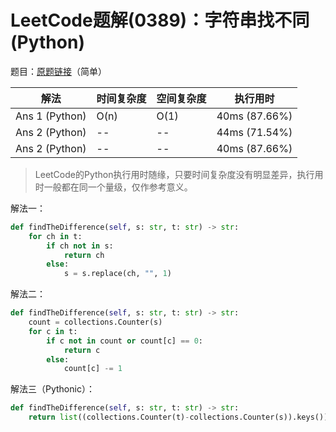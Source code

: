 # LeetCode题解(0389)：字符串找不同(Python)

题目：[原题链接](https://leetcode-cn.com/problems/find-the-difference/)（简单）

| 解法           | 时间复杂度 | 空间复杂度 | 执行用时      |
| -------------- | ---------- | ---------- | ------------- |
| Ans 1 (Python) | O(n)       | O(1)       | 40ms (87.66%) |
| Ans 2 (Python) | --         | --         | 44ms (71.54%) |
| Ans 2 (Python) | --         | --         | 40ms (87.66%) |

>  LeetCode的Python执行用时随缘，只要时间复杂度没有明显差异，执行用时一般都在同一个量级，仅作参考意义。

解法一：

```python
def findTheDifference(self, s: str, t: str) -> str:
    for ch in t:
        if ch not in s:
            return ch
        else:
            s = s.replace(ch, "", 1)
```

解法二：

```python
def findTheDifference(self, s: str, t: str) -> str:
    count = collections.Counter(s)
    for c in t:
        if c not in count or count[c] == 0:
            return c
        else:
            count[c] -= 1
```

解法三（Pythonic）：

```python
def findTheDifference(self, s: str, t: str) -> str:
    return list((collections.Counter(t)-collections.Counter(s)).keys())[0]
```
